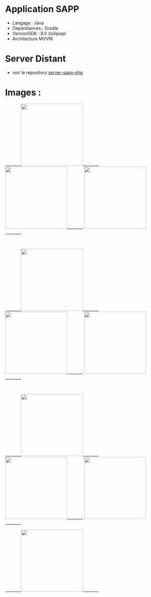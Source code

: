 # Application SAPP

* Langage : Java
* Dependances : Gradle
* VersionSDK : 9.0 (lollipop)
* Architecture MVVM

# Server Distant
* voir le repository <a href="https://github.com/josue-lubaki/sapp-server-php">server-sapp-php</a>

# Images :
<p>
  ________<img src="https://github.com/josue-lubaki/SAPP/blob/master/vue/splash.png" width="200" style="max-width:100%;">________
  <img src="https://github.com/josue-lubaki/SAPP/blob/master/vue/login.png" width="200" style="max-width:100%;">________
  <img src="https://github.com/josue-lubaki/SAPP/blob/master/vue/register.png" width="200" style="max-width:100%;">________
  
</p>
<br>
<p>
  ________<img src="https://github.com/josue-lubaki/SAPP/blob/master/vue/home.png" width="200" style="max-width:100%;">________
  <img src="https://github.com/josue-lubaki/SAPP/blob/master/vue/Favoris.png" width="200" style="max-width:100%;">________
  <img src="https://github.com/josue-lubaki/SAPP/blob/master/vue/addpost.png" width="200" style="max-width:100%;">________
</p>
  
  

<br>

<p>
  ________<img src="https://github.com/josue-lubaki/SAPP/blob/master/vue/detail.png" width="200" style="max-width:100%;">________
  <img src="https://github.com/josue-lubaki/SAPP/blob/master/vue/mesannonce.png" width="200" style="max-width:100%;">________
  <img src="https://github.com/josue-lubaki/SAPP/blob/master/vue/profile.png" width="200" style="max-width:100%;">________
</p>
  ________<img src="https://github.com/josue-lubaki/SAPP/blob/master/vue/maps.png" width="200" style="max-width:100%;">________
